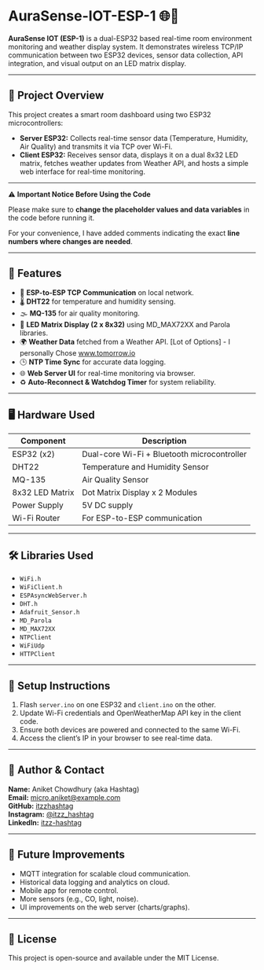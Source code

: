 # AuraSense-IOT-ESP-1 🌐🔧

**AuraSense IOT (ESP-1)** is a dual-ESP32 based real-time room environment monitoring and weather display system. It demonstrates wireless TCP/IP communication between two ESP32 devices, sensor data collection, API integration, and visual output on an LED matrix display.

---

## 📡 Project Overview

This project creates a smart room dashboard using two ESP32 microcontrollers:

- **Server ESP32:** Collects real-time sensor data (Temperature, Humidity, Air Quality) and transmits it via TCP over Wi-Fi.
- **Client ESP32:** Receives sensor data, displays it on a dual 8x32 LED matrix, fetches weather updates from Weather API, and hosts a simple web interface for real-time monitoring.

---

⚠️ **Important Notice Before Using the Code**

Please make sure to **change the placeholder values and data variables** in the code before running it.

For your convenience, I have added comments indicating the exact **line numbers where changes are needed**.  
 
---

## 🔧 Features

- 📶 **ESP-to-ESP TCP Communication** on local network.
- 🌡️ **DHT22** for temperature and humidity sensing.
- 🌫️ **MQ-135** for air quality monitoring.
- 🔲 **LED Matrix Display (2 x 8x32)** using MD_MAX72XX and Parola libraries.
- 🌍 **Weather Data** fetched from a Weather API. [Lot of Options] - I personally Chose www.tomorrow.io
- 🕒 **NTP Time Sync** for accurate data logging.
- 🌐 **Web Server UI** for real-time monitoring via browser.
- ♻️ **Auto-Reconnect & Watchdog Timer** for system reliability.

---

## 🖥️ Hardware Used

| Component         | Description                                 |
|------------------|---------------------------------------------|
| ESP32 (x2)       | Dual-core Wi-Fi + Bluetooth microcontroller |
| DHT22            | Temperature and Humidity Sensor             |
| MQ-135           | Air Quality Sensor                          |
| 8x32 LED Matrix  | Dot Matrix Display x 2 Modules              |
| Power Supply     | 5V DC supply                                |
| Wi-Fi Router     | For ESP-to-ESP communication                |

---

## 🛠️ Libraries Used

- `WiFi.h`
- `WiFiClient.h`
- `ESPAsyncWebServer.h`
- `DHT.h`
- `Adafruit_Sensor.h`
- `MD_Parola`
- `MD_MAX72XX`
- `NTPClient`
- `WiFiUdp`
- `HTTPClient`

---

## 📝 Setup Instructions

1. Flash `server.ino` on one ESP32 and `client.ino` on the other.
2. Update Wi-Fi credentials and OpenWeatherMap API key in the client code.
3. Ensure both devices are powered and connected to the same Wi-Fi.
4. Access the client’s IP in your browser to see real-time data.

---

## 👤 Author & Contact

**Name:** Aniket Chowdhury (aka Hashtag)  
**Email:** micro.aniket@example.com  
**GitHub:** [itzzhashtag](https://github.com/itzzhashtag)  
**Instagram:** [@itzz_hashtag](https://instagram.com/itzz_hashtag)  
**LinkedIn:** [itzz-hashtag](https://www.linkedin.com/in/itzz-hashtag/)

---

## 📌 Future Improvements

- MQTT integration for scalable cloud communication.
- Historical data logging and analytics on cloud.
- Mobile app for remote control.
- More sensors (e.g., CO, light, noise).
- UI improvements on the web server (charts/graphs).

---

## 📜 License

This project is open-source and available under the MIT License.
